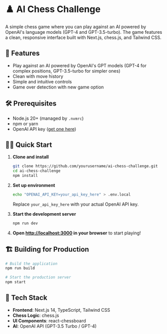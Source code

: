 # ♟️ AI Chess Challenge

A simple chess game where you can play against an AI powered by OpenAI's language models (GPT-4 and GPT-3.5-turbo). The game features a clean, responsive interface built with Next.js, chess.js, and Tailwind CSS.

## 🚀 Features

- Play against an AI powered by OpenAI's GPT models (GPT-4 for complex positions, GPT-3.5-turbo for simpler ones)
- Clean with move history
- Simple and intuitive controls
- Game over detection with new game option

## 🛠️ Prerequisites

- Node.js 20+ (managed by `.nvmrc`)
- npm or yarn
- OpenAI API key ([get one here](https://platform.openai.com/account/api-keys))

## 🏃‍♂️ Quick Start

1. **Clone and install**
   ```bash
   git clone https://github.com/yourusername/ai-chess-challenge.git
   cd ai-chess-challenge
   npm install
   ```

2. **Set up environment**
   ```bash
   echo "OPENAI_API_KEY=your_api_key_here" > .env.local
   ```
   Replace `your_api_key_here` with your actual OpenAI API key.

3. **Start the development server**
   ```bash
   npm run dev
   ```

4. **Open [http://localhost:3000](http://localhost:3000) in your browser** to start playing!

## 🏗️ Building for Production

```bash
# Build the application
npm run build

# Start the production server
npm start
```

## 🧩 Tech Stack

- **Frontend**: Next.js 14, TypeScript, Tailwind CSS
- **Chess Logic**: chess.js
- **UI Components**: react-chessboard
- **AI**: OpenAI API (GPT-3.5 Turbo / GPT-4)